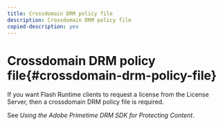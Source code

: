 ```yaml
---
title: Crossdomain DRM policy file
description: Crossdomain DRM policy file
copied-description: yes
---
```


# Crossdomain DRM policy file{#crossdomain-drm-policy-file}

If you want Flash Runtime clients to request a license from the License Server, then a crossdomain DRM policy file is required.

See *Using the Adobe Primetime DRM SDK for Protecting Content*. 
